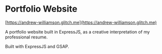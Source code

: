 # Portfolio Website

[https://andrew-williamson.glitch.me](https://andrew-williamson.glitch.me)

A portfolio website built in ExpressJS, as a creative interpretation of my professional resume.

Built with ExpressJS and GSAP.